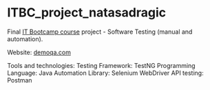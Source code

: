 # ITBC_project_natasadragic

Final [IT Bootcamp course](https://www.itbootcamp.rs/) project - Software Testing (manual and automation).

Website: [demoqa.com](https://demoqa.com/) 

Tools and technologies:
Testing Framework: TestNG
Programming Language: Java
Automation Library: Selenium WebDriver
API testing: Postman
